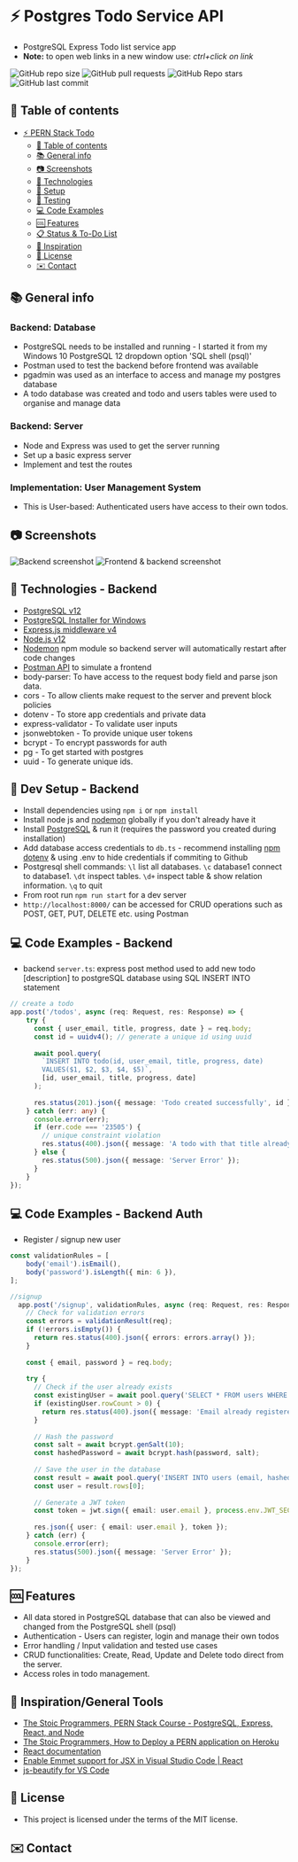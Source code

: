 # :zap: Postgres Todo Service API

* PostgreSQL Express Todo list service app
* **Note:** to open web links in a new window use: _ctrl+click on link_

![GitHub repo size](https://img.shields.io/github/repo-size/AndrewJBateman/pern-stack-todo?style=plastic)
![GitHub pull requests](https://img.shields.io/github/issues-pr/AndrewJBateman/pern-stack-todo?style=plastic)
![GitHub Repo stars](https://img.shields.io/github/stars/AndrewJBateman/pern-stack-todo?style=plastic)
![GitHub last commit](https://img.shields.io/github/last-commit/AndrewJBateman/pern-stack-todo?style=plastic)

## :page_facing_up: Table of contents

* [:zap: PERN Stack Todo](#zap-pern-stack-todo)
  * [:page_facing_up: Table of contents](#page_facing_up-table-of-contents)
  * [:books: General info](#books-general-info)
  * [:camera: Screenshots](#camera-screenshots)
  * [:signal_strength: Technologies](#signal_strength-technologies)
  * [:floppy_disk: Setup](#floppy_disk-setup)
  * [:wrench: Testing](#wrench-testing)
  * [:computer: Code Examples](#computer-code-examples)
  * [:cool: Features](#cool-features)
  * [:clipboard: Status & To-Do List](#clipboard-status--to-do-list)
  * [:clap: Inspiration](#clap-inspiration)
  * [:file_folder: License](#file_folder-license)
  * [:envelope: Contact](#envelope-contact)

## :books: General info

### Backend: Database

* PostgreSQL needs to be installed and running - I started it from my Windows 10 PostgreSQL 12 dropdown option 'SQL shell (psql)'
* Postman used to test the backend before frontend was available
* pgadmin was used as an interface to access and manage my postgres database
* A todo database was created and todo and users tables were used to organise and manage data 

### Backend: Server

* Node and Express was used to get the server running
* Set up a basic express server
* Implement and test the routes

### Implementation: User Management System

* This is User-based: Authenticated users have access to their own todos.
## :camera: Screenshots

![Backend screenshot](./img/1todo.png)
![Frontend & backend screenshot](./img/2todo.png)

## :signal_strength: Technologies - Backend

* [PostgreSQL v12](https://www.postgresql.org/)
* [PostgreSQL Installer for Windows](https://www.postgresqltutorial.com/install-postgresql/)
* [Express.js middleware v4](https://expressjs.com/)
* [Node.js v12](https://nodejs.org/es/)
* [Nodemon](https://www.npmjs.com/package/nodemon) npm module so backend server will automatically restart after code changes
* [Postman API](https://www.postman.com/downloads/) to simulate a frontend
* body-parser: To have access to the request body field and parse json data.
* cors - To allow clients make request to the server and prevent block policies
* dotenv - To store app credentials and private data
* express-validator - To validate user inputs
* jsonwebtoken - To provide unique user tokens
* bcrypt - To encrypt passwords for auth
* pg - To get started with postgres
* uuid - To generate unique ids.

## :floppy_disk: Dev Setup - Backend

* Install dependencies using `npm i` or `npm install`
* Install node js and [nodemon](https://www.npmjs.com/package/nodemon) globally if you don't already have it
* Install [PostgreSQL](https://www.postgresql.org/) & run it (requires the password you created during installation)
* Add database access credentials to `db.ts` - recommend installing [npm dotenv](https://www.npmjs.com/package/dotenv) & using .env to hide credentials if commiting to Github
* Postgresql shell commands: `\l` list all databases. `\c` database1 connect to database1. `\dt` inspect tables. `\d+` inspect table & show relation information. `\q` to quit
* From root run `npm run start` for a dev server
* `http://localhost:8000/` can be accessed for CRUD operations such as POST, GET, PUT, DELETE etc. using Postman


## :computer: Code Examples - Backend

* backend `server.ts`: express post method used to add new todo [description] to postgreSQL database using SQL INSERT INTO statement

```typescript
// create a todo
app.post('/todos', async (req: Request, res: Response) => {
    try {
      const { user_email, title, progress, date } = req.body;
      const id = uuidv4(); // generate a unique id using uuid
  
      await pool.query(
        `INSERT INTO todo(id, user_email, title, progress, date)
        VALUES($1, $2, $3, $4, $5)`,
        [id, user_email, title, progress, date]
      );
  
      res.status(201).json({ message: 'Todo created successfully', id });
    } catch (err: any) {
      console.error(err);
      if (err.code === '23505') {
        // unique constraint violation
        res.status(400).json({ message: 'A todo with that title already exists' });
      } else {
        res.status(500).json({ message: 'Server Error' });
      }
    }
});
```

## :computer: Code Examples - Backend Auth

* Register / signup new user
```typescript
const validationRules = [
    body('email').isEmail(),
    body('password').isLength({ min: 6 }),
];

//signup
  app.post('/signup', validationRules, async (req: Request, res: Response) => {
    // Check for validation errors
    const errors = validationResult(req);
    if (!errors.isEmpty()) {
      return res.status(400).json({ errors: errors.array() });
    }
  
    const { email, password } = req.body;
  
    try {
      // Check if the user already exists
      const existingUser = await pool.query('SELECT * FROM users WHERE email = $1', [email]);
      if (existingUser.rowCount > 0) {
        return res.status(400).json({ message: 'Email already registered' });
      }
  
      // Hash the password
      const salt = await bcrypt.genSalt(10);
      const hashedPassword = await bcrypt.hash(password, salt);
  
      // Save the user in the database
      const result = await pool.query('INSERT INTO users (email, hashed_password) VALUES ($1, $2) RETURNING *', [email, hashedPassword]);
      const user = result.rows[0];
  
      // Generate a JWT token
      const token = jwt.sign({ email: user.email }, process.env.JWT_SECRET!, { expiresIn: '1h' });
  
      res.json({ user: { email: user.email }, token });
    } catch (err) {
      console.error(err);
      res.status(500).json({ message: 'Server Error' });
    }
});
```

## :cool: Features 

* All data stored in PostgreSQL database that can also be viewed and changed from the PostgreSQL shell (psql)
* Authentication - Users can register, login and manage their own todos
* Error handling / Input validation and tested use cases
* CRUD functionalities: Create, Read, Update and Delete todo direct from the server.
* Access roles in todo management.


## :clap: Inspiration/General Tools

* [The Stoic Programmers, PERN Stack Course - PostgreSQL, Express, React, and Node](https://www.youtube.com/watch?v=ldYcgPKEZC8&t=116s)
* [The Stoic Programmers, How to Deploy a PERN application on Heroku](https://www.youtube.com/watch?v=ZJxUOOND5_A&t=13s)
* [React documentation](https://reactjs.org/docs/getting-started.html)
* [Enable Emmet support for JSX in Visual Studio Code | React](https://medium.com/@eshwaren/enable-emmet-support-for-jsx-in-visual-studio-code-react-f1f5dfe8809c)
* [js-beautify for VS Code](https://marketplace.visualstudio.com/items?itemName=HookyQR.beautify)

## :file_folder: License

* This project is licensed under the terms of the MIT license.

## :envelope: Contact
